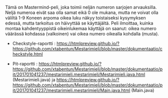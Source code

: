
Tämä on Mastermind-peli, joka toimii neljän numeron sarjojen arvauksilla. Neljä numeroa eivät saa olla samat eikä 0 ole mukana, mutta ne voivat olla väliltä 1-9  Koneen arpoma oikea luku näkyy toistaiseksi kysymyksen edessä, mutta tarkoitus on häivyttää se käyttäjältä. Peli ilmoittaa, kuinka montaa kahdentyyppistä oikeinlukemaa käyttäjä on saanut: oikea numero väärässä kohdassa (valkoinen) vai oikea numero oikealla kohdalla (musta). 

- Checkstyle-raportti : https://htmlpreview.github.io/?https://github.com/xtabentun/Mestarimieli/blob/master/dokumentaatio/checkstyle.html

- Pit-raportti : https://htmlpreview.github.io/?https://github.com/xtabentun/Mestarimieli/blob/master/dokumentaatio/pit/201701041237/mestarimieli.mestarimieli/Mestarimieli.java.html (Mestarimieli.java) ja https://htmlpreview.github.io/?https://github.com/xtabentun/Mestarimieli/blob/master/dokumentaatio/pit/201701041237/mestarimieli.mestarimieli/Main.java.html (Main.java) 


